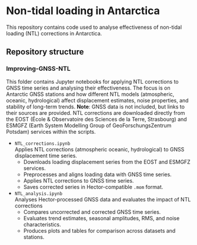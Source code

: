 # Non-tidal loading in Antarctica
This repository contains code used to analyse effectiveness of non-tidal loading (NTL) corrections in Antarctica.
## Repository structure
### Improving-GNSS-NTL
This folder contains Jupyter notebooks for applying NTL corrections to GNSS time series and analysing their effectiveness. The focus is on Antarctic GNSS stations and how different NTL models (atmospheric, oceanic, hydrological) affect displacement estimates, noise properties, and stability of long-term trends.
**Note**: GNSS data is not included, but links to their sources are provided. NTL corrections are downloaded directly from the EOST (École & Observatoire des Sciences de la Terre, Strasbourg) and ESMGFZ (Earth System Modelling Group of GeoForschungsZentrum Potsdam) services within the scripts.
- `NTL_corrections.ipynb` <br />
  Applies NTL corrections (atmospheric oceanic, hydrological) to GNSS displacement time series.
  - Downloads loading displacement series from the EOST and ESMGFZ services.
  - Preprocesses and aligns loading data with GNSS time series.
  - Applies NTL corrections to GNSS time series.
  - Saves corrected series in Hector-compatible `.mom` format.
- `NTL_analysis.ipynb` <br />
  Analyses Hector-processed GNSS data and evaluates the impact of NTL corrections
    - Compares uncorrected and corrected GNSS time series.
    - Evaluates trend estimates, seasonal amplitudes, RMS, and noise characteristics.
    - Produces plots and tables for comparison across datasets and stations.
